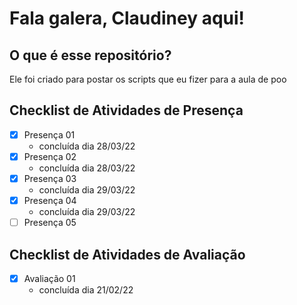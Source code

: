 # Fala galera, Claudiney aqui!

## O que é esse repositório?
Ele foi criado para postar os scripts que eu fizer para a aula de poo

## Checklist de Atividades de Presença
- [x] Presença 01
    * concluída dia 28/03/22
- [x] Presença 02
    * concluída dia 28/03/22
- [x] Presença 03
    * concluída dia 29/03/22
- [x] Presença 04
    * concluída dia 29/03/22
- [ ] Presença 05

## Checklist de Atividades de Avaliação
- [x] Avaliação 01
    * concluída dia 21/02/22


